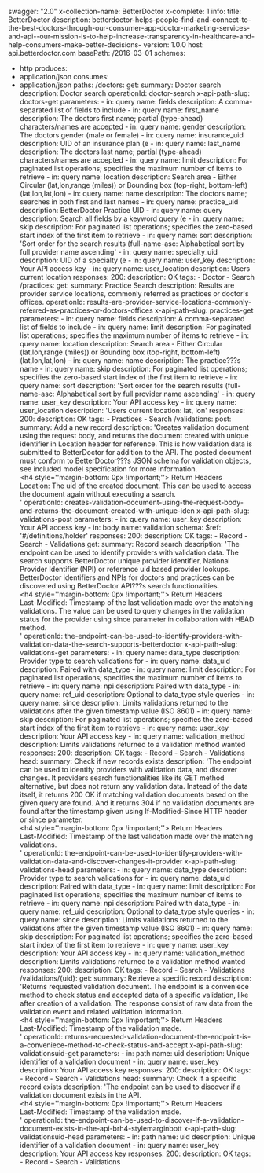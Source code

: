 swagger: "2.0"
x-collection-name: BetterDoctor
x-complete: 1
info:
  title: BetterDoctor
  description: betterdoctor-helps-people-find-and-connect-to-the-best-doctors-through-our-consumer-app-doctor-marketing-services-and-api--our-mission-is-to-help-increase-transparency-in-healthcare-and-help-consumers-make-better-decisions-
  version: 1.0.0
host: api.betterdoctor.com
basePath: /2016-03-01
schemes:
- http
produces:
- application/json
consumes:
- application/json
paths:
  /doctors:
    get:
      summary: Doctor search
      description: Doctor search
      operationId: doctor-search
      x-api-path-slug: doctors-get
      parameters:
      - in: query
        name: fields
        description: A comma-separated list of fields to include
      - in: query
        name: first_name
        description: The doctors first name; partial (type-ahead) characters/names
          are accepted
      - in: query
        name: gender
        description: The doctors gender (male or female)
      - in: query
        name: insurance_uid
        description: UID of an insurance plan (e
      - in: query
        name: last_name
        description: The doctors last name; partial (type-ahead) characters/names
          are accepted
      - in: query
        name: limit
        description: For paginated list operations; specifies the maximum number of
          items to retrieve
      - in: query
        name: location
        description: Search area - Either Circular (lat,lon,range (miles)) or Bounding
          box (top-right, bottom-left) (lat,lon,lat,lon)
      - in: query
        name: name
        description: The doctors name; searches in both first and last names
      - in: query
        name: practice_uid
        description: BetterDoctor Practice UID
      - in: query
        name: query
        description: Search all fields by a keyword query (e
      - in: query
        name: skip
        description: For paginated list operations; specifies the zero-based start
          index of the first item to retrieve
      - in: query
        name: sort
        description: 'Sort order for the search results (full-name-asc: Alphabetical
          sort by full provider name ascending'
      - in: query
        name: specialty_uid
        description: UID of a specialty (e
      - in: query
        name: user_key
        description: Your API access key
      - in: query
        name: user_location
        description: Users current location
      responses:
        200:
          description: OK
      tags:
      - Doctor
      - Search
  /practices:
    get:
      summary: Practice Search
      description: Results are provider service locations, commonly referred as practices
        or doctor's offices.
      operationId: results-are-provider-service-locations-commonly-referred-as-practices-or-doctors-offices
      x-api-path-slug: practices-get
      parameters:
      - in: query
        name: fields
        description: A comma-separated list of fields to include
      - in: query
        name: limit
        description: For paginated list operations; specifies the maximum number of
          items to retrieve
      - in: query
        name: location
        description: Search area - Either Circular (lat,lon,range (miles)) or Bounding
          box (top-right, bottom-left) (lat,lon,lat,lon)
      - in: query
        name: name
        description: The practice???s name
      - in: query
        name: skip
        description: For paginated list operations; specifies the zero-based start
          index of the first item to retrieve
      - in: query
        name: sort
        description: 'Sort order for the search results (full-name-asc: Alphabetical
          sort by full provider name ascending'
      - in: query
        name: user_key
        description: Your API access key
      - in: query
        name: user_location
        description: 'Users current location: lat, lon'
      responses:
        200:
          description: OK
      tags:
      - Practices
      - Search
  /validations:
    post:
      summary: Add a new record
      description: 'Creates validation document using the request body, and returns
        the document created with unique identifier in Location header for reference.
        This is how validation data is submitted to BetterDoctor for addition to the
        API. The posted document must conform to BetterDoctor???s JSON schema for
        validation objects, see included model specification for more information.
        <br><h4 style=''margin-bottom: 0px !important;''> Return Headers </h4> <div>Location:
        The uid of the created document. This can be used to access the document again
        without executing a search.</div>'
      operationId: creates-validation-document-using-the-request-body-and-returns-the-document-created-with-unique-iden
      x-api-path-slug: validations-post
      parameters:
      - in: query
        name: user_key
        description: Your API access key
      - in: body
        name: validation
        schema:
          $ref: '#/definitions/holder'
      responses:
        200:
          description: OK
      tags:
      - Record
      - Search
      - Validations
    get:
      summary: Record search
      description: 'The endpoint can be used to identify providers with validation
        data. The search supports BetterDoctor unique provider identifier, National
        Provider Identifier (NPI) or reference uid based provider lookups. BetterDoctor
        identifiers and NPIs for doctors and practices can be discovered using BetterDoctor
        API???s search functionalities. <br><h4 style=''margin-bottom: 0px !important;''>
        Return Headers </h4> <div>Last-Modified: Timestamp of the last validation
        made over the matching validations. The value can be used to query changes
        in the validation status for the provider using since parameter in collaboration
        with HEAD method.</div>'
      operationId: the-endpoint-can-be-used-to-identify-providers-with-validation-data-the-search-supports-betterdoctor
      x-api-path-slug: validations-get
      parameters:
      - in: query
        name: data_type
        description: Provider type to search validations for
      - in: query
        name: data_uid
        description: Paired with data_type
      - in: query
        name: limit
        description: For paginated list operations; specifies the maximum number of
          items to retrieve
      - in: query
        name: npi
        description: Paired with data_type
      - in: query
        name: ref_uid
        description: Optional to data_type style queries
      - in: query
        name: since
        description: Limits validations returned to the validations after the given
          timestamp value (ISO 8601)
      - in: query
        name: skip
        description: For paginated list operations; specifies the zero-based start
          index of the first item to retrieve
      - in: query
        name: user_key
        description: Your API access key
      - in: query
        name: validation_method
        description: Limits validations returned to a validation method wanted
      responses:
        200:
          description: OK
      tags:
      - Record
      - Search
      - Validations
    head:
      summary: Check if new records exists
      description: 'The endpoint can be used to identify providers with validation
        data, and discover changes. It providers search functionalities like its GET
        method alternative, but does not return any validation data. Instead of the
        data itself, it returns 200 OK if matching validation documents based on the
        given query are found. And it returns 304 if no validation documents are found
        after the timestamp given using If-Modified-Since HTTP header or since parameter.
        <br><h4 style=''margin-bottom: 0px !important;''> Return Headers </h4> <div>Last-Modified:
        Timestamp of the last validation made over the matching validations. </div>'
      operationId: the-endpoint-can-be-used-to-identify-providers-with-validation-data-and-discover-changes-it-provider
      x-api-path-slug: validations-head
      parameters:
      - in: query
        name: data_type
        description: Provider type to search validations for
      - in: query
        name: data_uid
        description: Paired with data_type
      - in: query
        name: limit
        description: For paginated list operations; specifies the maximum number of
          items to retrieve
      - in: query
        name: npi
        description: Paired with data_type
      - in: query
        name: ref_uid
        description: Optional to data_type style queries
      - in: query
        name: since
        description: Limits validations returned to the validations after the given
          timestamp value (ISO 8601)
      - in: query
        name: skip
        description: For paginated list operations; specifies the zero-based start
          index of the first item to retrieve
      - in: query
        name: user_key
        description: Your API access key
      - in: query
        name: validation_method
        description: Limits validations returned to a validation method wanted
      responses:
        200:
          description: OK
      tags:
      - Record
      - Search
      - Validations
  /validations/{uid}:
    get:
      summary: Retrieve a specific record
      description: 'Returns requested validation document. The endpoint is a conveniece
        method to check status and accepted data of a specific validation, like after
        creation of a validation. The response consist of raw data from the validation
        event and related validation information. <br><h4 style=''margin-bottom: 0px
        !important;''> Return Headers </h4> <div>Last-Modified: Timestamp of the validation
        made.</div>'
      operationId: returns-requested-validation-document-the-endpoint-is-a-conveniece-method-to-check-status-and-accept
      x-api-path-slug: validationsuid-get
      parameters:
      - in: path
        name: uid
        description: Unique identifier of a validation document
      - in: query
        name: user_key
        description: Your API access key
      responses:
        200:
          description: OK
      tags:
      - Record
      - Search
      - Validations
    head:
      summary: Check if a specific record exists
      description: 'The endpoint can be used to discover if a validation document
        exists in the API. <br><h4 style=''margin-bottom: 0px !important;''> Return
        Headers </h4> <div>Last-Modified: Timestamp of the validation made.</div>'
      operationId: the-endpoint-can-be-used-to-discover-if-a-validation-document-exists-in-the-api-brh4-stylemarginbott
      x-api-path-slug: validationsuid-head
      parameters:
      - in: path
        name: uid
        description: Unique identifier of a validation document
      - in: query
        name: user_key
        description: Your API access key
      responses:
        200:
          description: OK
      tags:
      - Record
      - Search
      - Validations